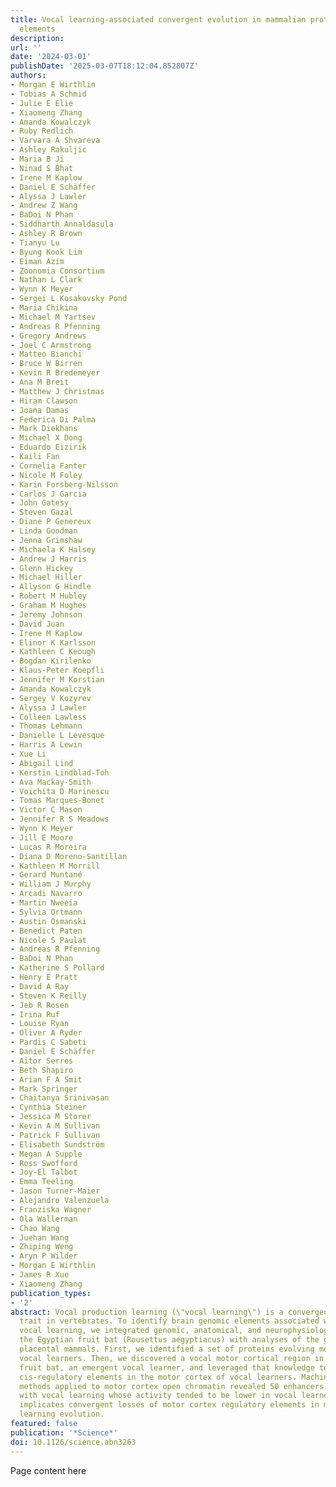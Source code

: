 ```yaml
---
title: Vocal learning-associated convergent evolution in mammalian proteins and regulatory
  elements
description:
url: ''
date: '2024-03-01'
publishDate: '2025-03-07T18:12:04.852807Z'
authors:
- Morgan E Wirthlin
- Tobias A Schmid
- Julie E Elie
- Xiaomeng Zhang
- Amanda Kowalczyk
- Ruby Redlich
- Varvara A Shvareva
- Ashley Rakuljic
- Maria B Ji
- Ninad S Bhat
- Irene M Kaplow
- Daniel E Schäffer
- Alyssa J Lawler
- Andrew Z Wang
- BaDoi N Phan
- Siddharth Annaldasula
- Ashley R Brown
- Tianyu Lu
- Byung Kook Lim
- Eiman Azim
- Zoonomia Consortium
- Nathan L Clark
- Wynn K Meyer
- Sergei L Kosakovsky Pond
- Maria Chikina
- Michael M Yartsev
- Andreas R Pfenning
- Gregory Andrews
- Joel C Armstrong
- Matteo Bianchi
- Bruce W Birren
- Kevin R Bredemeyer
- Ana M Breit
- Matthew J Christmas
- Hiram Clawson
- Joana Damas
- Federica Di Palma
- Mark Diekhans
- Michael X Dong
- Eduardo Eizirik
- Kaili Fan
- Cornelia Fanter
- Nicole M Foley
- Karin Forsberg-Nilsson
- Carlos J Garcia
- John Gatesy
- Steven Gazal
- Diane P Genereux
- Linda Goodman
- Jenna Grimshaw
- Michaela K Halsey
- Andrew J Harris
- Glenn Hickey
- Michael Hiller
- Allyson G Hindle
- Robert M Hubley
- Graham M Hughes
- Jeremy Johnson
- David Juan
- Irene M Kaplow
- Elinor K Karlsson
- Kathleen C Keough
- Bogdan Kirilenko
- Klaus-Peter Koepfli
- Jennifer M Korstian
- Amanda Kowalczyk
- Sergey V Kozyrev
- Alyssa J Lawler
- Colleen Lawless
- Thomas Lehmann
- Danielle L Levesque
- Harris A Lewin
- Xue Li
- Abigail Lind
- Kerstin Lindblad-Toh
- Ava Mackay-Smith
- Voichita D Marinescu
- Tomas Marques-Bonet
- Victor C Mason
- Jennifer R S Meadows
- Wynn K Meyer
- Jill E Moore
- Lucas R Moreira
- Diana D Moreno-Santillan
- Kathleen M Morrill
- Gerard Muntané
- William J Murphy
- Arcadi Navarro
- Martin Nweeia
- Sylvia Ortmann
- Austin Osmanski
- Benedict Paten
- Nicole S Paulat
- Andreas R Pfenning
- BaDoi N Phan
- Katherine S Pollard
- Henry E Pratt
- David A Ray
- Steven K Reilly
- Jeb R Rosen
- Irina Ruf
- Louise Ryan
- Oliver A Ryder
- Pardis C Sabeti
- Daniel E Schäffer
- Aitor Serres
- Beth Shapiro
- Arian F A Smit
- Mark Springer
- Chaitanya Srinivasan
- Cynthia Steiner
- Jessica M Storer
- Kevin A M Sullivan
- Patrick F Sullivan
- Elisabeth Sundström
- Megan A Supple
- Ross Swofford
- Joy-El Talbot
- Emma Teeling
- Jason Turner-Maier
- Alejandro Valenzuela
- Franziska Wagner
- Ola Wallerman
- Chao Wang
- Juehan Wang
- Zhiping Weng
- Aryn P Wilder
- Morgan E Wirthlin
- James R Xue
- Xiaomeng Zhang
publication_types:
- '2'
abstract: Vocal production learning (\"vocal learning\") is a convergently evolved
  trait in vertebrates. To identify brain genomic elements associated with mammalian
  vocal learning, we integrated genomic, anatomical, and neurophysiological data from
  the Egyptian fruit bat (Rousettus aegyptiacus) with analyses of the genomes of 215
  placental mammals. First, we identified a set of proteins evolving more slowly in
  vocal learners. Then, we discovered a vocal motor cortical region in the Egyptian
  fruit bat, an emergent vocal learner, and leveraged that knowledge to identify active
  cis-regulatory elements in the motor cortex of vocal learners. Machine learning
  methods applied to motor cortex open chromatin revealed 50 enhancers robustly associated
  with vocal learning whose activity tended to be lower in vocal learners. Our research
  implicates convergent losses of motor cortex regulatory elements in mammalian vocal
  learning evolution.
featured: false
publication: '*Science*'
doi: 10.1126/science.abn3263
---
```


Page content here